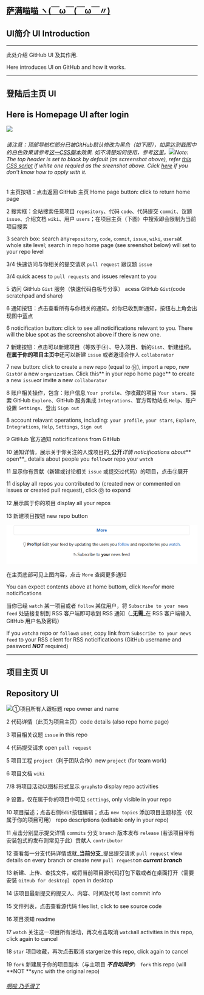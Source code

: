 ## [萨满喵喵 ヽ(￣ω￣(￣ω￣〃)](https://emlvirus.github.io/)

## UI简介 UI Introduction

---

此处介绍 GitHub UI 及其作用.

Here introduces UI on GitHub and how it works.

---

## 登陆后主页 UI
## Here is Homepage UI after login

![](./images/2017-02-18_16-50-13.png)

###### 请注意：顶部导航栏部分已被GitHub默认修改为黑色（如下图），如需达到截图中的白色效果请参考[这一CSS脚本](https://userstyles.org/styles/138766/github-return-light-themed-header)效果. 如不清楚如何使用，参考[这里](https://userstyles.org/help/stylish)。![](/assets/import3.png)Note: The top header is set to black by default \(as screenshot above\), refer [this CSS script](https://userstyles.org/styles/138766/github-return-light-themed-header) if white one requied as the sreenshot above. Click [here](https://userstyles.org/help/stylish) if you don't know how to apply with it.

1 主页按钮：点击返回 GitHub 主页 Home page button: click to return home page

2 搜索框：全站搜索任意项目 `repository`、代码 `code`、代码提交 `commit`、议题 `issue`、介绍文档 `wiki`、用户 `users`；在项目主页（下图）中搜索即会限制为当前项目搜索

3 search box: search any`repository`, `code`, `commit`, `issue`, `wiki`, `users`at whole site level; search in repo home page (see sreenshot below) will set to your repo level

3/4 快速访问与你相关的提交请求 `pull request` 跟议题 `issue`

3/4 quick acess to `pull requests` and issues relevant to you

5 访问 GitHub `Gist` 服务（快速代码白板与分享） acess GitHub `Gist`\(code scratchpad and share\)

6 通知按钮：点击查看所有与你相关的通知。如你已收到新通知，按钮右上角会出现图中蓝点

6 noticification button: click to see all noticifications relevant to you. There will the blue spot as the screenshot above if there is new one.

7 新建按钮：点击可以新建项目（等效于⑭）、导入项目、新的`Gist`、新建组织。**在属于你的项目主页中**还可以新建 `issue` 或者邀请合作人 `collaborator`

7 new button: click to create a new repo \(equal to ⑭\), import a repo, new `Gist`or a new `organization`. Click this** in your repo home page** to create a new `issue`or invite a new `collaborator`

8 账户相关操作，包含：账户信息 `Your profile`、你收藏的项目 `Your stars`、探索 GitHub `Explore`、GitHub 服务集成 `Integrations`、官方帮助站点 `Help`、账户设置 `Settings`、登出 `Sign out`

8 account relavant operations, including: `your profile`, `your stars`, `Explore`, `Integrations`, `Help`, `Settings`, `Sign out`

9 GitHub 官方通知 noticifications from GitHub

10 通知详情，展示关于你关注的人或项目的_**公开**_详情 noticifications about_** open**_ details about people you `follow`or repo your `watch`

11 显示你有贡献（新建或讨论相关 `issue` 或提交过代码）的项目，点击⑫展开

11 display all repos you contributed to \(created new or commented on issues or created pull request\), click ⑫ to expand

12 展示属于你的项目 display all your repos

13 新建项目按钮 new repo button

![](..\images/import2.png)

在主页底部可见上图内容，点击 `More` 查阅更多通知

You can expect contents above at home buttom, click `More`for more noticifications

当你已经 `watch` 某一项目或者 `follow` 某位用户，将 `Subscribe to your news feed` 处链接复制到 RSS 客户端即可收到 RSS 通知（_**无需**_在 RSS 客户端输入 GitHub 用户名及密码）

If you `watch`a repo or `follow`a user, copy link from `Subscribe to your news feed` to your RSS client for RSS noticificatioons (GitHub username and password _**NOT**_ required)

---

## 项目主页 UI
## Repository UI

![](./assets/firefox_2017-02-18_18-42-27.png)①项目所有人跟标题 repo owner and name

2 代码详情（此页为项目主页）code details (also repo home page)

3 项目相关议题 `issue` in this repo

4 代码提交请求 open `pull request`

5 项目工程 `project`（利于团队合作）new `project` (for team work)

6 项目文档 `wiki`

7/8 将项目活动以图标形式显示 `graphs`to display repo activities

9 设置，仅在属于你的项目中可见 `settings`, only visible in your repo

10 项目描述；点击右侧`Edit`按钮编辑；点击 `new topics` 添加项目主题标签（仅属于你的项目可用） repo descriptions (editable only in your repo)

11 点击分别显示提交详情 `commits` 分支 `branch` 版本发布 `release` (若该项目带有安装包式的发布则常见于此）贡献人 `contributor`

12 查看每一分支代码详情或就_**当前分支**_提出提交请求 `pull request` view details on every branch or create new `pull request`on _**current branch**_

13 新建、上传、查找文件，或将当前项目源代码打包下载或者在桌面打开（需要安装 `GitHub for desktop`）open in desktop

14 该项目最新提交的提交人、内容、时间及代号 last commit info

15 文件列表，点击查看源代码 files list, click to see source code

16 项目须知 readme

17 `watch` 关注这一项目所有活动，再次点击取消 `watch`all activities in this repo, click again to cancel

18 `star` 项目收藏，再次点击取消 stargerize this repo, click again to cancel

19 `fork` 新建属于你的项目副本（与主项目 _**不自动同步**_） `fork` this repo (will **NOT **sync with the original repo)

###### [啊啦 乃手滑了](..\homepage.html#table-of-contents)
